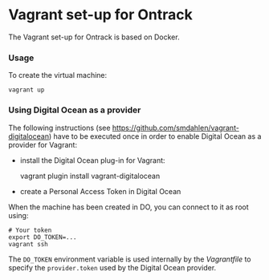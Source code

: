 Vagrant set-up for Ontrack
==========================

The Vagrant set-up for Ontrack is based on Docker.

### Usage

To create the virtual machine:

    vagrant up

### Using Digital Ocean as a provider

The following instructions (see https://github.com/smdahlen/vagrant-digitalocean)
have to be executed once in order to enable Digital Ocean as a provider for Vagrant:

* install the Digital Ocean plug-in for Vagrant:

    vagrant plugin install vagrant-digitalocean

* create a Personal Access Token in Digital Ocean

When the machine has been created in DO, you can connect to it as root using:

    # Your token
    export DO_TOKEN=...
    vagrant ssh

The `DO_TOKEN` environment variable is used internally by the _Vagrantfile_  to specify the `provider.token` used
by the Digital Ocean provider.
